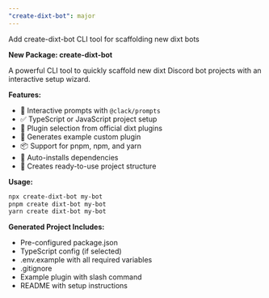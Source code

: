 ```yaml
---
"create-dixt-bot": major
---
```


Add create-dixt-bot CLI tool for scaffolding new dixt bots

**New Package: create-dixt-bot**

A powerful CLI tool to quickly scaffold new dixt Discord bot projects with an interactive setup wizard.

**Features:**
- 🎨 Interactive prompts with `@clack/prompts`
- ✅ TypeScript or JavaScript project setup
- 🔌 Plugin selection from official dixt plugins
- 📝 Generates example custom plugin
- 📦 Support for pnpm, npm, and yarn
- 🚀 Auto-installs dependencies
- 📄 Creates ready-to-use project structure

**Usage:**
```bash
npx create-dixt-bot my-bot
pnpm create dixt-bot my-bot
yarn create dixt-bot my-bot
```

**Generated Project Includes:**
- Pre-configured package.json
- TypeScript config (if selected)
- .env.example with all required variables
- .gitignore
- Example plugin with slash command
- README with setup instructions

